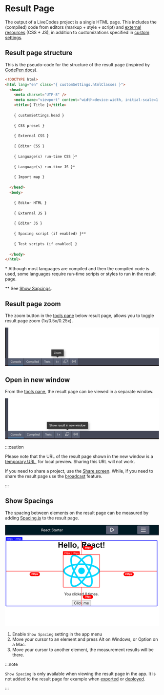 # Result Page

The output of a LiveCodes project is a single HTML page. This includes the (compiled) code from editors (markup + style + script) and [external resources](./external-css-js.md) (CSS + JS), in addition to customizations specified in [custom settings](../advanced/custom-settings.md).

## Result page structure

This is the pseudo-code for the structure of the result page (inspired by [CodePen docs](https://blog.codepen.io/documentation/preview-template/)).

<!-- prettier-ignore -->
```html
<!DOCTYPE html>
<html lang="en" class="{ customSettings.htmlClasses }">
  <head>
    <meta charset="UTF-8" />
    <meta name="viewport" content="width=device-width, initial-scale=1.0" />
    <title>{ Title }</title>

    { customSettings.head }

    { CSS preset }

    { External CSS }

    { Editor CSS }

    { Language(s) run-time CSS }*

    { Language(s) run-time JS }*

    { Import map }

  </head>
  <body>

    { Editor HTML }
    
    { External JS }

    { Editor JS }

    { Spacing script (if enabled) }**

    { Test scripts (if enabled) }

  </body>
</html>
```

\* Although most languages are compiled and then the compiled code is used, some languages require run-time scripts or styles to run in the result page.

\*\* See [Show Sapcings](#show-spacings).

## Result page zoom

The zoom button in the [tools pane](./tools-pane.md) below result page, allows you to toggle result page zoom (1x/0.5x/0.25x).

![Result page zoom](../../static/img/screenshots/result-zoom.jpg)

## Open in new window

From the [tools pane](./tools-pane.md), the result page can be viewed in a separate window.

![Open in new window](../../static/img/screenshots/result-new-window.jpg)

:::caution

Please note that the URL of the result page shown in the new window is a [temporary URL](https://developer.mozilla.org/en-US/docs/Web/API/URL/createObjectURL#parameters), for local preview. Sharing this URL will not work.

If you need to share a project, use the [Share screen](./share). While, if you need to share the result page use the [broadcast](./broadcast.md) feature.

:::

## Show Spacings

The spacing between elements on the result page can be measured by adding [Spacing.js](https://spacingjs.com/) to the result page.

![Show Spacings](../../static/img/screenshots/spacings.jpg)

1. Enable `Show Spacing` setting in the app menu
2. Move your cursor to an element and press Alt on Windows, or Option on a Mac.
3. Move your cursor to another element, the measurement results will be there.

:::note

`Show Spacing` is only available when viewing the result page in the app. It is not added to the result page for example when [exported](./export.md) or [deployed](./deploy.md).

:::
